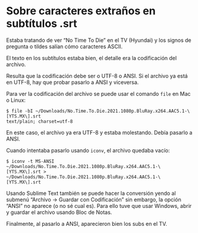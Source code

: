 # Sobre caracteres extraños en subtítulos .srt
Estaba tratando de ver “No Time To Die” en el TV (Hyundai) y los signos de pregunta o tildes salían cómo caracteres ASCII.

El texto en los subtítulos estaba bien, el detalle era la codificación del archivo.

Resulta que la codificación debe ser o UTF-8 o ANSI. Si el archivo ya está en UTF-8, hay que probar pasarlo a ANSI y viceversa.

Para ver la codificación del archivo se puede usar el comando `file` en Mac o Linux:

    $ file -bI ~/Downloads/No.Time.To.Die.2021.1080p.BluRay.x264.AAC5.1-\[YTS.MX\].srt 
    text/plain; charset=utf-8

En este caso, el archivo ya era UTF-8 y estaba molestando. Debía pasarlo a ANSI.

Cuando intentaba pasarlo usando `iconv`, el archivo quedaba vacío:

    $ iconv -t MS-ANSI ~/Downloads/No.Time.To.Die.2021.1080p.BluRay.x264.AAC5.1-\[YTS.MX\].srt > ~/Downloads/No.Time.To.Die.2021.1080p.BluRay.x264.AAC5.1-\[YTS.MX\].srt

Usando Sublime Text también se puede hacer la conversión yendo al submenú “Archivo → Guardar con Codificación” sin embargo, la opción “ANSI” no aparece (o no sé cual es). Para ello tuve que usar Windows, abrir y guardar el archivo usando Bloc de Notas.

Finalmente, al pasarlo a ANSI, aparecieron bien los subs en el TV.

